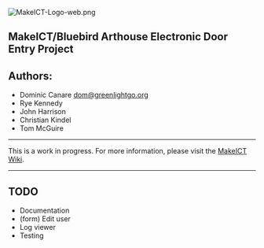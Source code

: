 ![MakeICT-Logo-web.png](https://bitbucket.org/repo/BMjob4/images/2744186893-MakeICT-Logo-web.png)
## MakeICT/Bluebird Arthouse Electronic Door Entry Project

## Authors:
* Dominic Canare <dom@greenlightgo.org>
* Rye Kennedy
* John Harrison
* Christian Kindel
* Tom McGuire

* * *

This is a work in progress. For more information, please visit the [MakeICT Wiki](http://makeict.org/wiki/index.php/Electronic_Door_Entry).

* * *

## TODO
* Documentation
* (form) Edit user
* Log viewer
* Testing
